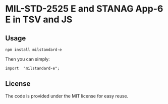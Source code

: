 # MIL-STD-2525 E and STANAG App-6 E in TSV and JS

## Usage

`npm install milstandard-e`

Then you can simply:

`import  "milstandard-e";`

## License

The code is provided under the MIT license for easy reuse.
